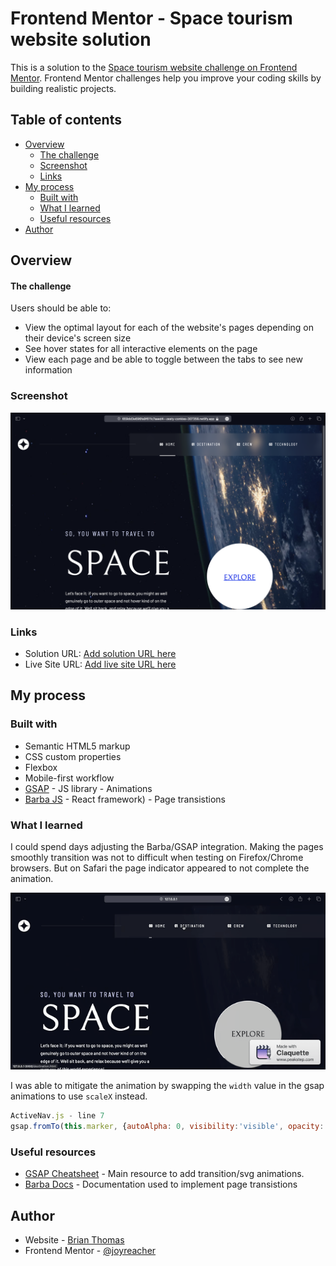 # Frontend Mentor - Space tourism website solution

This is a solution to the [Space tourism website challenge on Frontend Mentor](https://www.frontendmentor.io/solutions/space-tourism-4xwx3G7bWi). Frontend Mentor challenges help you improve your coding skills by building realistic projects. 

## Table of contents

- [Overview](#overview)
  - [The challenge](#the-challenge)
  - [Screenshot](#screenshot)
  - [Links](#links)
- [My process](#my-process)
  - [Built with](#built-with)
  - [What I learned](#what-i-learned)
  - [Useful resources](#useful-resources)
- [Author](#author)

## Overview
#### The challenge

Users should be able to:

- View the optimal layout for each of the website's pages depending on their device's screen size
- See hover states for all interactive elements on the page
- View each page and be able to toggle between the tabs to see new information

### Screenshot

![](./readmeFiles/screenshot.png)

### Links

- Solution URL: [Add solution URL here](https://www.frontendmentor.io/solutions/space-tourism-4xwx3G7bWi)
- Live Site URL: [Add live site URL here](https://659dd3e696fa9f611c7aaed4--zesty-conkies-307358.netlify.app)

## My process

### Built with

- Semantic HTML5 markup
- CSS custom properties
- Flexbox
- Mobile-first workflow
- [GSAP](https://gsap.com) - JS library - Animations
- [Barba JS](https://barba.js.org) - React framework) - Page transistions 


### What I learned

I could spend days adjusting the Barba/GSAP integration. Making the pages smoothly transition was not to difficult when testing on Firefox/Chrome browsers. But on Safari the page indicator appeared to not complete the animation. 

![](./readmeFiles/transition-error.gif)

I was able to mitigate the animation by swapping the ```width``` value in the gsap animations to use ```scaleX``` instead.

```js
ActiveNav.js - line 7
gsap.fromTo(this.marker, {autoAlpha: 0, visibility:'visible', opacity: 0, scaleX:'0%'}, {ease:'sine.out', autoAlpha: 1, transformOrigin: 'left', visibility:'visible', opacity: 1, scaleX:'100%'})
```

### Useful resources

- [GSAP Cheatsheet](https://www.example.com) - Main resource to add transition/svg animations.
- [Barba Docs](https://www.example.com) - Documentation used to implement page transistions



## Author

- Website - [Brian Thomas](https://brianthomas-develops.com)
- Frontend Mentor - [@joyreacher](https://www.frontendmentor.io/profile/joyreacher)
